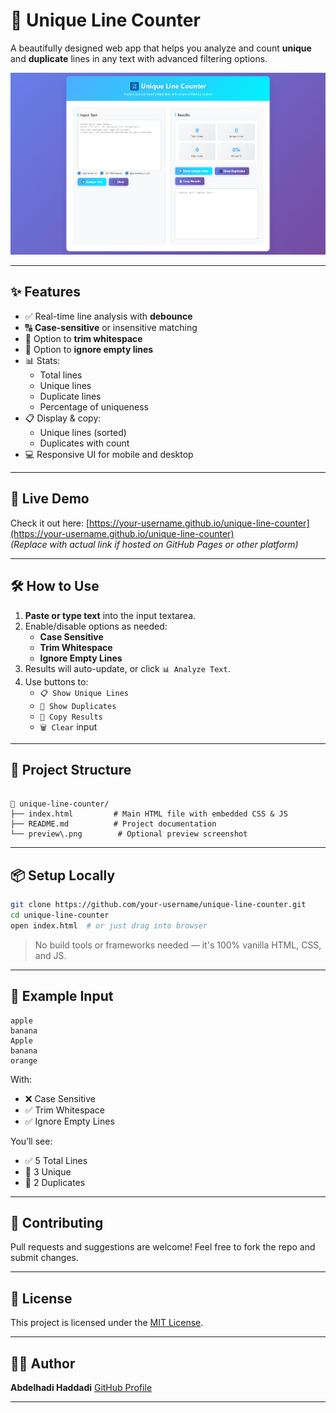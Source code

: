 
# 🔢 Unique Line Counter

A beautifully designed web app that helps you analyze and count **unique** and **duplicate** lines in any text with advanced filtering options.

![Preview](preview.png) <!-- You can replace this with an actual screenshot -->

---

## ✨ Features

- ✅ Real-time line analysis with **debounce**
- 🔠 **Case-sensitive** or insensitive matching
- 🧹 Option to **trim whitespace**
- 🚫 Option to **ignore empty lines**
- 📊 Stats:
  - Total lines
  - Unique lines
  - Duplicate lines
  - Percentage of uniqueness
- 📋 Display & copy:
  - Unique lines (sorted)
  - Duplicates with count
- 💻 Responsive UI for mobile and desktop

---

## 🚀 Live Demo

Check it out here: [https://your-username.github.io/unique-line-counter](https://your-username.github.io/unique-line-counter)  
*(Replace with actual link if hosted on GitHub Pages or other platform)*

---

## 🛠️ How to Use

1. **Paste or type text** into the input textarea.
2. Enable/disable options as needed:
   - **Case Sensitive**
   - **Trim Whitespace**
   - **Ignore Empty Lines**
3. Results will auto-update, or click `📊 Analyze Text`.
4. Use buttons to:
   - `📋 Show Unique Lines`
   - `👥 Show Duplicates`
   - `📄 Copy Results`
   - `🗑️ Clear` input

---

## 📂 Project Structure

```

📁 unique-line-counter/
├── index.html         # Main HTML file with embedded CSS & JS
├── README.md          # Project documentation
└── preview\.png        # Optional preview screenshot

````

---

## 📦 Setup Locally

```bash
git clone https://github.com/your-username/unique-line-counter.git
cd unique-line-counter
open index.html  # or just drag into browser
````

> No build tools or frameworks needed — it's 100% vanilla HTML, CSS, and JS.

---

## 🧪 Example Input

```
apple
banana
Apple
banana
orange
```

With:

* ❌ Case Sensitive
* ✅ Trim Whitespace
* ✅ Ignore Empty Lines

You’ll see:

* ✅ 5 Total Lines
* 🎯 3 Unique
* 🔁 2 Duplicates

---

## 🤝 Contributing

Pull requests and suggestions are welcome!
Feel free to fork the repo and submit changes.

---

## 📄 License

This project is licensed under the [MIT License](LICENSE).

---

## 👨‍💻 Author

**Abdelhadi Haddadi**
[GitHub Profile](https://github.com/abdelhadi-haddadi)

---
